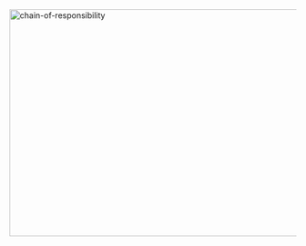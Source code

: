 <img width="700" height="400" alt="chain-of-responsibility" src="https://github.com/user-attachments/assets/115def9c-f8ab-4736-8b35-5a392df4c684" />
